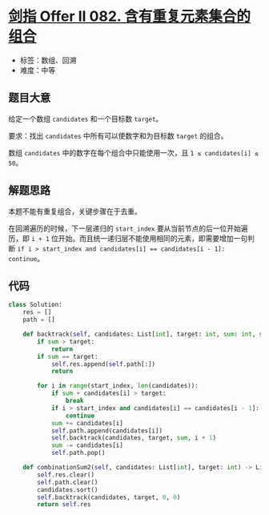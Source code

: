 # [剑指 Offer II 082. 含有重复元素集合的组合](https://leetcode-cn.com/problems/4sjJUc/)

- 标签：数组、回溯
- 难度：中等

## 题目大意

给定一个数组 `candidates` 和一个目标数 `target`。

要求：找出 `candidates` 中所有可以使数字和为目标数 `target` 的组合。

数组 `candidates` 中的数字在每个组合中只能使用一次，且 `1 ≤ candidates[i] ≤ 50`。

## 解题思路

本题不能有重复组合，关键步骤在于去重。

在回溯遍历的时候，下一层递归的 `start_index` 要从当前节点的后一位开始遍历，即 `i + 1` 位开始。而且统一递归层不能使用相同的元素，即需要增加一句判断 `if i > start_index and candidates[i] == candidates[i - 1]: continue`。

## 代码

```Python
class Solution:
    res = []
    path = []

    def backtrack(self, candidates: List[int], target: int, sum: int, start_index: int):
        if sum > target:
            return
        if sum == target:
            self.res.append(self.path[:])
            return

        for i in range(start_index, len(candidates)):
            if sum + candidates[i] > target:
                break
            if i > start_index and candidates[i] == candidates[i - 1]:
                continue
            sum += candidates[i]
            self.path.append(candidates[i])
            self.backtrack(candidates, target, sum, i + 1)
            sum -= candidates[i]
            self.path.pop()

    def combinationSum2(self, candidates: List[int], target: int) -> List[List[int]]:
        self.res.clear()
        self.path.clear()
        candidates.sort()
        self.backtrack(candidates, target, 0, 0)
        return self.res
```


